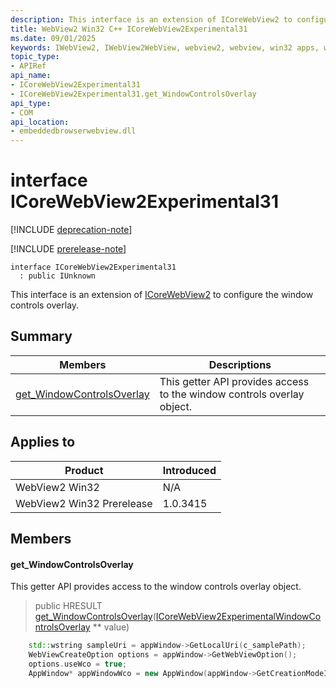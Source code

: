 ```yaml
---
description: This interface is an extension of ICoreWebView2 to configure the window controls overlay.
title: WebView2 Win32 C++ ICoreWebView2Experimental31
ms.date: 09/01/2025
keywords: IWebView2, IWebView2WebView, webview2, webview, win32 apps, win32, edge, ICoreWebView2, ICoreWebView2Controller, browser control, edge html, ICoreWebView2Experimental31
topic_type: 
- APIRef
api_name:
- ICoreWebView2Experimental31
- ICoreWebView2Experimental31.get_WindowControlsOverlay
api_type:
- COM
api_location:
- embeddedbrowserwebview.dll
---
```


# interface ICoreWebView2Experimental31

[!INCLUDE [deprecation-note](../includes/deprecation-note.md)]

[!INCLUDE [prerelease-note](../includes/prerelease-note.md)]

```
interface ICoreWebView2Experimental31
  : public IUnknown
```

This interface is an extension of [ICoreWebView2](icorewebview2.md#icorewebview2) to configure the window controls overlay.

## Summary

 Members                        | Descriptions
--------------------------------|---------------------------------------------
[get_WindowControlsOverlay](#get_windowcontrolsoverlay) | This getter API provides access to the window controls overlay object.

## Applies to

Product                         | Introduced
--------------------------------|---------------------------------------------
WebView2 Win32            |    N/A
WebView2 Win32 Prerelease |    1.0.3415

## Members

#### get_WindowControlsOverlay

This getter API provides access to the window controls overlay object.

> public HRESULT [get_WindowControlsOverlay](#get_windowcontrolsoverlay)([ICoreWebView2ExperimentalWindowControlsOverlay](icorewebview2experimentalwindowcontrolsoverlay.md#icorewebview2experimentalwindowcontrolsoverlay) ** value)

```cpp
    std::wstring sampleUri = appWindow->GetLocalUri(c_samplePath);
    WebViewCreateOption options = appWindow->GetWebViewOption();
    options.useWco = true;
    AppWindow* appWindowWco = new AppWindow(appWindow->GetCreationModeId(), options, sampleUri);
```

